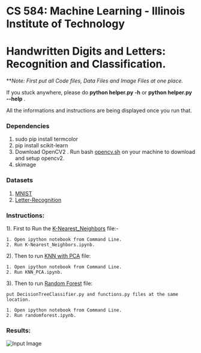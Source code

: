 # CS 584: Machine Learning - Illinois Institute of Technology

# Handwritten Digits and Letters: Recognition and Classification.


***Note: First put all Code files, Data Files and Image Files at one place.*


If you stuck anywhere, please do __python helper.py -h__ or **python helper.py --help** . 

All the informations and instructions are being displayed once you run that.  


### Dependencies

1. sudo pip install termcolor
2. pip install scikit-learn
3. Download OpenCV2 . Run bash [opencv.sh](https://github.com/hparik11/HandWritten_Digit_Classification/blob/master/data/opencv.sh) on your machine to download and setup opencv2.
4. skimage

### Datasets

1. [MNIST](http://yann.lecun.com/exdb/mnist/)
2. [Letter-Recognition](https://archive.ics.uci.edu/ml/datasets/Letter+Recognition)

### Instructions:
 
1). First to Run the [K-Nearest_Neighbors](https://github.com/hparik11/HandWritten_Digit_Classification/blob/master/code/K-Nearest_Neighbors.ipynb) file:-  
	
	1. Open ipython notebook from Command Line.
	2. Run K-Nearest_Neighbors.ipynb.
	
2). Then to run [KNN with PCA](https://github.com/hparik11/HandWritten_Digit_Classification/blob/master/code/KNN_PCA.ipynb) file: 
	
	1. Open ipython notebook from Command Line.
	2. Run KNN_PCA.ipynb.
	
3). Then to run [Random Forest](https://github.com/hparik11/HandWritten_Digit_Classification/blob/master/code/randomforest.ipynb) file: 
	
	put DecisionTreeClassifier.py and functions.py files at the same location. 

	1. Open ipython notebook from Command Line.
	2. Run randomforest.ipynb.

### Results:

![Input Image](https://github.com/hparik11/Handwritten_Digits_Recognition_Classification/blob/master/Data%20%26%20Images/harsh.png)


